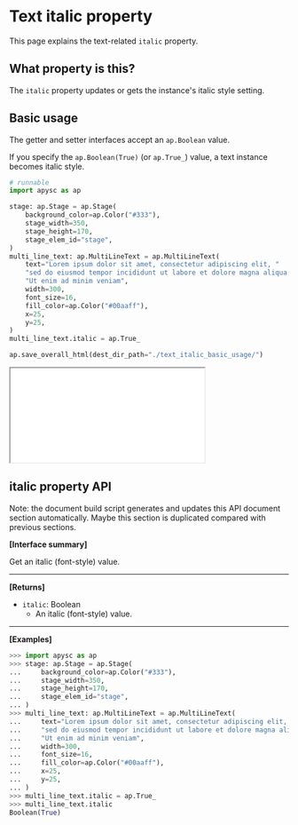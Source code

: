# Text italic property

This page explains the text-related `italic` property.

## What property is this?

The `italic` property updates or gets the instance's italic style setting.

## Basic usage

The getter and setter interfaces accept an `ap.Boolean` value.

If you specify the `ap.Boolean(True)` (or `ap.True_`) value, a text instance becomes italic style.

```py
# runnable
import apysc as ap

stage: ap.Stage = ap.Stage(
    background_color=ap.Color("#333"),
    stage_width=350,
    stage_height=170,
    stage_elem_id="stage",
)
multi_line_text: ap.MultiLineText = ap.MultiLineText(
    text="Lorem ipsum dolor sit amet, consectetur adipiscing elit, "
    "sed do eiusmod tempor incididunt ut labore et dolore magna aliqua. "
    "Ut enim ad minim veniam",
    width=300,
    font_size=16,
    fill_color=ap.Color("#00aaff"),
    x=25,
    y=25,
)
multi_line_text.italic = ap.True_

ap.save_overall_html(dest_dir_path="./text_italic_basic_usage/")
```

<iframe src="static/text_italic_basic_usage/index.html" width="350" height="170"></iframe>

## italic property API

<!-- Docstring: apysc._display.text_italic_css_mixin.TextItalicCssMixIn.italic -->

<span class="inconspicuous-txt">Note: the document build script generates and updates this API document section automatically. Maybe this section is duplicated compared with previous sections.</span>

**[Interface summary]**

Get an italic (font-style) value.<hr>

**[Returns]**

- `italic`: Boolean
  - An italic (font-style) value.

<hr>

**[Examples]**

```py
>>> import apysc as ap
>>> stage: ap.Stage = ap.Stage(
...     background_color=ap.Color("#333"),
...     stage_width=350,
...     stage_height=170,
...     stage_elem_id="stage",
... )
>>> multi_line_text: ap.MultiLineText = ap.MultiLineText(
...     text="Lorem ipsum dolor sit amet, consectetur adipiscing elit, "
...     "sed do eiusmod tempor incididunt ut labore et dolore magna aliqua. "
...     "Ut enim ad minim veniam",
...     width=300,
...     font_size=16,
...     fill_color=ap.Color("#00aaff"),
...     x=25,
...     y=25,
... )
>>> multi_line_text.italic = ap.True_
>>> multi_line_text.italic
Boolean(True)
```